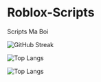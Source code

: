 # Roblox-Scripts
Scripts Ma Boi


![GitHub Streak](http://github-readme-streak-stats.herokuapp.com?user=zenox69&theme=dark&background=000000)

![Top Langs](https://github-readme-stats.vercel.app/api/top-langs/?username=zenox69&layout=compact&theme=vision-friendly-dark)

![Top Langs](https://github-readme-stats.vercel.app/api?username=zenox69e&show_icons=true&locale=en&theme=vision-friendly-dark)

